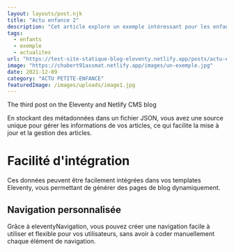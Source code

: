 ```yaml
---
layout: layouts/post.njk
title: "Actu enfance 2"
description: "Cet article explore un exemple intéressant pour les enfants."
tags: 
  - enfants
  - exemple
  - actualites
url: "https://test-site-statique-blog-eleventy.netlify.app/posts/actu-enfance-2"
image: "https://chubert91assmat.netlify.app/images/un-exemple.jpg"
date: 2021-12-09
category: "ACTU PETITE-ENFANCE"
featuredImage: /images/uploads/image1.jpg
---
```



The third post on the Eleventy and Netlify CMS blog


En stockant des métadonnées dans un fichier JSON, vous avez une source unique pour gérer les informations de vos articles, ce qui facilite la mise à jour et la gestion des articles.

# Facilité d'intégration

Ces données peuvent être facilement intégrées dans vos templates Eleventy, vous permettant de générer des pages de blog dynamiquement.

## Navigation personnalisée

Grâce à eleventyNavigation, vous pouvez créer une navigation facile à utiliser et flexible pour vos utilisateurs, sans avoir à coder manuellement chaque élément de navigation.

